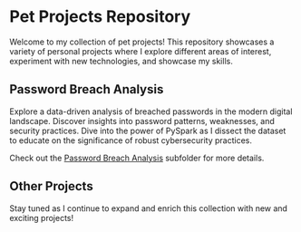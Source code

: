 # Pet Projects Repository

Welcome to my collection of pet projects! This repository showcases a variety of personal projects where I explore different areas of interest, experiment with new technologies, and showcase my skills.

## Password Breach Analysis

Explore a data-driven analysis of breached passwords in the modern digital landscape. Discover insights into password patterns, weaknesses, and security practices. Dive into the power of PySpark as I dissect the dataset to educate on the significance of robust cybersecurity practices.

Check out the [Password Breach Analysis](./Password%20Breach%20Analysis) subfolder for more details.

## Other Projects

Stay tuned as I continue to expand and enrich this collection with new and exciting projects!
